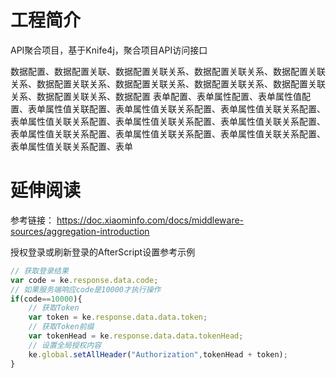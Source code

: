 # 工程简介
API聚合项目，基于Knife4j，聚合项目API访问接口

数据配置、数据配置关联、数据配置关联关系、数据配置关联关系、数据配置关联关系、数据配置关联关系、数据配置关联关系、数据配置关联关系、数据配置关联关系、数据配置关联关系、数据配置
表单配置、表单属性配置、表单属性值配置、表单属性值关联配置、表单属性值关联关系配置、表单属性值关联关系配置、表单属性值关联关系配置、表单属性值关联关系配置、表单属性值关联关系配置、表单属性值关联关系配置、表单属性值关联关系配置、表单属性值关联关系配置、表单属性值关联关系配置、表单

# 延伸阅读
参考链接：
https://doc.xiaominfo.com/docs/middleware-sources/aggregation-introduction

授权登录或刷新登录的AfterScript设置参考示例

```javascript
// 获取登录结果
var code = ke.response.data.code;
// 如果服务端响应code是10000才执行操作
if(code==10000){
    // 获取Token
    var token = ke.response.data.data.token;
    // 获取Token前缀
    var tokenHead = ke.response.data.data.tokenHead;
    // 设置全局授权内容
    ke.global.setAllHeader("Authorization",tokenHead + token);
}
```

